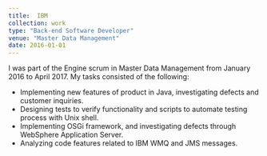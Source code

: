 ```yaml
---
title:  IBM
collection: work
type: "Back-end Software Developer"
venue: "Master Data Management"
date: 2016-01-01
---
```


I was part of the Engine scrum in Master Data Management from January 2016 to April 2017. My tasks consisted of the following:
* Implementing new features of product in Java, investigating defects and customer inquiries.
* Designing tests to verify functionality and scripts to automate testing process with Unix shell.
* Implementing OSGi framework, and investigating defects through WebSphere Application Server.
* Analyzing code features related to IBM WMQ and JMS messages.	